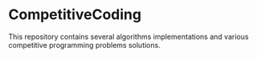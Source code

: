 # CompetitiveCoding
This repository contains several algorithms implementations and various competitive programming problems solutions.
